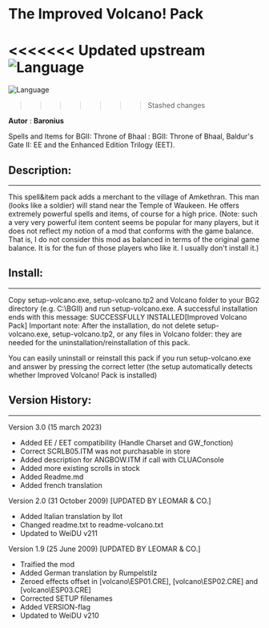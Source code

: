 # The Improved Volcano! Pack

<<<<<<< Updated upstream
![Language](https://img.shields.io/static/v1?label=language&message=english%20%7C%20german%20%7C%20italian%20%7C%20russian%20%7C%20&color=informational)
=======
![Language](https://img.shields.io/static/v1?label=language&message=english%20%7C%20german%20%7C%20french%20%7C%20italian%20%7C%20russian%20%7C%20&color=informational)
>>>>>>> Stashed changes

**Autor** : **Baronius**

Spells and Items for BGII: Throne of Bhaal :
BGII: Throne of Bhaal, Baldur's Gate II: EE and the Enhanced Edition Trilogy (EET).


## Description:
------------

This spell&item pack adds a merchant to the village of Amkethran.
This man (looks like a soldier) will stand near the Temple of Waukeen.
He offers extremely powerful spells and items, of course for a high price. 
(Note: such a very very powerful item content seems be popular for many players,
but it does not reflect my notion of a mod that conforms with the game balance. 
That is, I do not consider this mod as balanced in terms of the original game balance.
It is for the fun of those players who like it. I usually don't install it.)


## Install:
--------

Copy setup-volcano.exe, setup-volcano.tp2 and Volcano folder
to your BG2 directory (e.g. C:\BGII) and run setup-volcano.exe.
A successful installation ends with this message:
SUCCESSFULLY INSTALLED[Improved Volcano Pack]
Important note:  After the installation, do not delete 
setup-volcano.exe, setup-volcano.tp2, or any files in Volcano folder:
they are needed for the uninstallation/reinstallation of this pack.

You can easily uninstall or reinstall this pack if you run setup-volcano.exe
and answer by pressing the correct letter (the setup automatically detects whether
Improved Volcano! Pack is installed)


## Version History:
----------------

Version 3.0 (15 march 2023)
- Added EE / EET compatibility (Handle Charset and GW_fonction)
- Correct SCRLB05.ITM was not purchasable in store
- Added description for ANGBOW.ITM if call with CLUAConsole
- Added more existing scrolls in stock
- Added Readme.md
- Added french translation

Version 2.0 (31 October 2009) [UPDATED BY LEOMAR & CO.]
- Added Italian translation by Ilot
- Changed readme.txt to readme-volcano.txt
- Updated to WeiDU v211

Version 1.9 (25 June 2009) [UPDATED BY LEOMAR & CO.]
- Traified the mod
- Added German translation by Rumpelstilz
- Zeroed effects offset in [volcano\ESP01.CRE], [volcano\ESP02.CRE] and [volcano\ESP03.CRE]
- Corrected SETUP filenames
- Added VERSION-flag
- Updated to WeiDU v210
